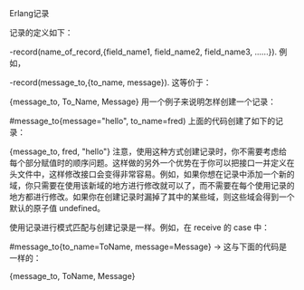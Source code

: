 Erlang记录

记录的定义如下：

-record(name_of_record,{field_name1, field_name2, field_name3, ......}).
例如，

-record(message_to,{to_name, message}).
这等价于：

{message_to, To_Name, Message}
用一个例子来说明怎样创建一个记录：

#message_to{message="hello", to_name=fred)
上面的代码创建了如下的记录：

{message_to, fred, "hello"}
注意，使用这种方式创建记录时，你不需要考虑给每个部分赋值时的顺序问题。这样做的另外一个优势在于你可以把接口一并定义在头文件中，这样修改接口会变得非常容易。例如，如果你想在记录中添加一个新的域，你只需要在使用该新域的地方进行修改就可以了，而不需要在每个使用记录的地方都进行修改。如果你在创建记录时漏掉了其中的某些域，则这些域会得到一个默认的原子值 undefined。

使用记录进行模式匹配与创建记录是一样。例如，在 receive 的 case 中：

#message_to{to_name=ToName, message=Message} ->
这与下面的代码是一样的：

{message_to, ToName, Message}